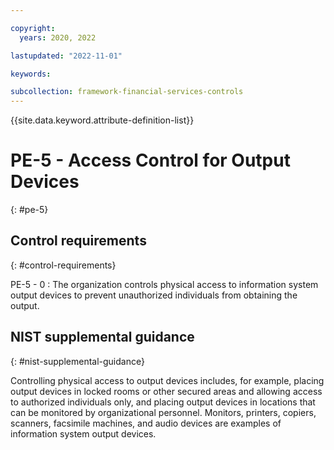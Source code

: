 ```yaml
---

copyright:
  years: 2020, 2022

lastupdated: "2022-11-01"

keywords:

subcollection: framework-financial-services-controls
---
```


{{site.data.keyword.attribute-definition-list}}

               
# PE-5 - Access Control for Output Devices
{: #pe-5}

## Control requirements
{: #control-requirements}

PE-5 - 0
    : The organization controls physical access to information system output devices to prevent unauthorized individuals from obtaining the output.

## NIST supplemental guidance
{: #nist-supplemental-guidance}

Controlling physical access to output devices includes, for example, placing output devices in locked rooms or other secured areas and allowing access to authorized individuals only, and placing output devices in locations that can be monitored by organizational personnel. Monitors, printers, copiers, scanners, facsimile machines, and audio devices are examples of information system output devices.





